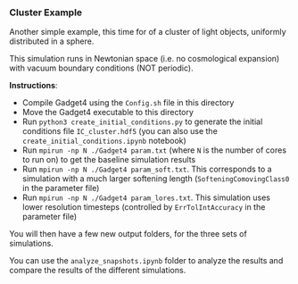 ### Cluster Example

Another simple example, this time for of a cluster of light objects, uniformly distributed in a sphere.

This simulation runs in Newtonian space (i.e. no cosmological expansion) with vacuum boundary conditions (NOT periodic).

**Instructions**:
- Compile Gadget4 using the `Config.sh` file in this directory
- Move the Gadget4 executable to this directory
- Run `python3 create_initial_conditions.py` to generate the initial conditions file `IC_cluster.hdf5` (you can also use the `create_initial_conditions.ipynb` notebook)
- Run `mpirun -np N ./Gadget4 param.txt` (where `N` is the number of cores to run on) to get the baseline simulation results
- Run `mpirun -np N ./Gadget4 param_soft.txt`. This corresponds to a simulation with a much larger softening length (`SofteningComovingClass0` in the parameter file)
- Run `mpirun -np N ./Gadget4 param_lores.txt`. This simulation uses lower resolution timesteps (controlled by `ErrTolIntAccuracy` in the parameter file)

You will then have a few new output folders, for the three sets of simulations.

You can use the `analyze_snapshots.ipynb` folder to analyze the results and compare the results of the different simulations. 
